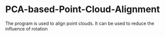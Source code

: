 # PCA-based-Point-Cloud-Alignment
The program is used to align point clouds. It can be used to reduce the influence of rotation
